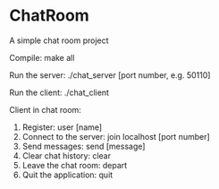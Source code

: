 ChatRoom
========

A simple chat room project

Compile: make all

Run the server: ./chat_server [port number, e.g. 50110]

Run the client: ./chat_client

Client in chat room: 
  1. Register: user [name]
  2. Connect to the server: join localhost [port number]
  3. Send messages: send [message]
  4. Clear chat history: clear
  4. Leave the chat room: depart
  5. Quit the application: quit
